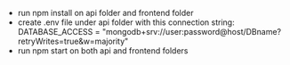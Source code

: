 * run npm install on api folder and frontend folder
* create .env file under api folder with this connection string: 
DATABASE_ACCESS = "mongodb+srv://user:password@host/DBname?retryWrites=true&w=majority"
* run npm start on both api and frontend folders

